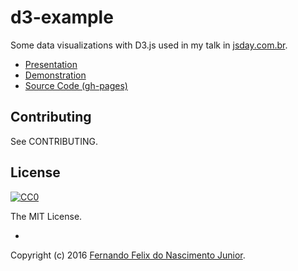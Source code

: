 # d3-example

Some data visualizations with D3.js used in my talk in [jsday.com.br](http://jsday.com.br).

* [Presentation](https://docs.google.com/presentation/d/1cHuqpikQOB98UVnXOghBinNa-6xeOGdoyNxcZXJNJME/pub?start=false&loop=false&slide=id.g110c97f0a8_1_69)
* [Demonstration](https://fernandojunior.github.com/d3-example/)
* [Source Code (gh-pages)](https://github.com/fernandojunior/d3-example/tree/gh-pages)

## Contributing

See CONTRIBUTING.

## License

[![CC0](https://i.creativecommons.org/l/by-nc-sa/4.0/88x31.png)](https://creativecommons.org/licenses/by-nc-sa/4.0/)

The MIT License.

-

Copyright (c) 2016 [Fernando Felix do Nascimento Junior](https://github.com/fernandojunior/).
